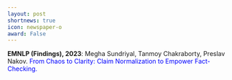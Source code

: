 ```yaml
---
layout: post
shortnews: true
icon: newspaper-o
award: False
---
```



<b>EMNLP (Findings), 2023</b>: Megha Sundriyal, Tanmoy Chakraborty, Preslav Nakov.<font color="blue"> From Chaos to Clarity: Claim Normalization to Empower Fact-Checking.</font>